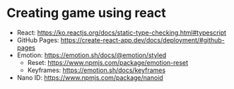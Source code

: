 # Creating game using react

- React: https://ko.reactjs.org/docs/static-type-checking.html#typescript
- GitHub Pages: https://create-react-app.dev/docs/deployment/#github-pages
- Emotion: https://emotion.sh/docs/@emotion/styled
  - Reset: https://www.npmjs.com/package/emotion-reset
  - Keyframes: https://emotion.sh/docs/keyframes
- Nano ID: https://www.npmjs.com/package/nanoid
